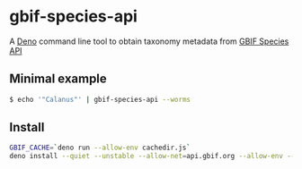 # gbif-species-api

A [Deno](https://deno.land) command line tool to obtain taxonomy metadata from
[GBIF Species API](https://www.gbif.org/developer/species)

## Minimal example

```sh
$ echo '"Calanus"' | gbif-species-api --worms
```

## Install

```sh
GBIF_CACHE=`deno run --allow-env cachedir.js`
deno install --quiet --unstable --allow-net=api.gbif.org --allow-env --allow-read=$GBIF_CACHE --allow-write=$GBIF_CACHE gbif-species-api.js
```
